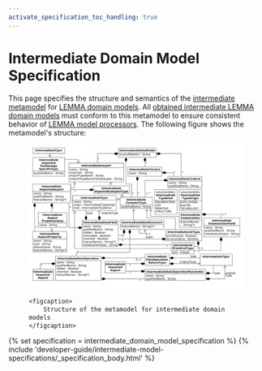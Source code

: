 ```yaml
---
activate_specification_toc_handling: true
---
```

# Intermediate Domain Model Specification

This page specifies the structure and semantics of the
[intermediate metamodel](../index.md) for
[LEMMA domain models](../../../user-guide/domain-data-modeling-language/index.md).
All
[obtained intermediate LEMMA domain models](../obtaining-intermediate-models/index.md)
must conform to this metamodel to ensure consistent behavior of
[LEMMA model processors](../../../user-guide/model-processing/index.md). The
following figure shows the metamodel's structure:

<figure>
    <a href="figures/metamodel.png">
        <img src="figures/metamodel.png" loading="lazy" />
    </a>

    <figcaption>
        Structure of the metamodel for intermediate domain models
    </figcaption>
</figure>

{% set specification = intermediate_domain_model_specification %}
{% include 'developer-guide/intermediate-model-specifications/_specification_body.html' %}
